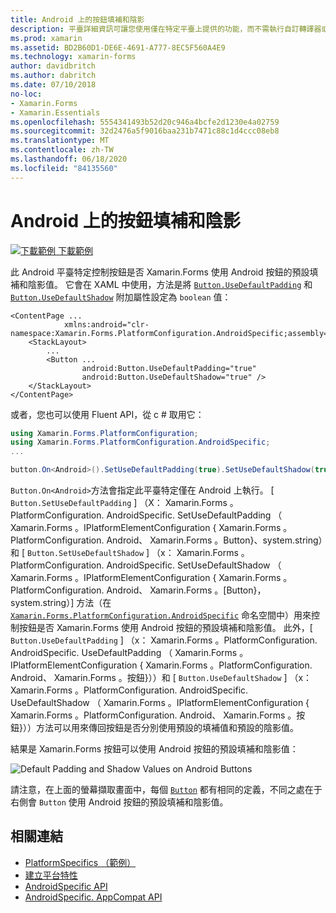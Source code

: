 ```yaml
---
title: Android 上的按鈕填補和陰影
description: 平臺詳細資訊可讓您使用僅在特定平臺上提供的功能，而不需執行自訂轉譯器或效果。 本文說明如何使用 Android 平臺特定的，其使用 Android 按鈕的預設填補和陰影值。
ms.prod: xamarin
ms.assetid: BD2B60D1-DE6E-4691-A777-8EC5F560A4E9
ms.technology: xamarin-forms
author: davidbritch
ms.author: dabritch
ms.date: 07/10/2018
no-loc:
- Xamarin.Forms
- Xamarin.Essentials
ms.openlocfilehash: 5554341493b52d20c946a4bcfe2d1230e4a02759
ms.sourcegitcommit: 32d2476a5f9016baa231b7471c88c1d4ccc08eb8
ms.translationtype: MT
ms.contentlocale: zh-TW
ms.lasthandoff: 06/18/2020
ms.locfileid: "84135560"
---
```

# <a name="button-padding-and-shadows-on-android"></a>Android 上的按鈕填補和陰影

[![下載範例 ](~/media/shared/download.png) 下載範例](https://docs.microsoft.com/samples/xamarin/xamarin-forms-samples/userinterface-platformspecifics)

此 Android 平臺特定控制按鈕是否 Xamarin.Forms 使用 Android 按鈕的預設填補和陰影值。 它會在 XAML 中使用，方法是將 [`Button.UseDefaultPadding`](xref:Xamarin.Forms.PlatformConfiguration.AndroidSpecific.Button.UseDefaultPaddingProperty) 和 [`Button.UseDefaultShadow`](xref:Xamarin.Forms.PlatformConfiguration.AndroidSpecific.Button.UseDefaultShadowProperty) 附加屬性設定為 `boolean` 值：

```xaml
<ContentPage ...
            xmlns:android="clr-namespace:Xamarin.Forms.PlatformConfiguration.AndroidSpecific;assembly=Xamarin.Forms.Core">
    <StackLayout>
        ...
        <Button ...
                android:Button.UseDefaultPadding="true"
                android:Button.UseDefaultShadow="true" />         
    </StackLayout>
</ContentPage>
```

或者，您也可以使用 Fluent API，從 c # 取用它：

```csharp
using Xamarin.Forms.PlatformConfiguration;
using Xamarin.Forms.PlatformConfiguration.AndroidSpecific;
...

button.On<Android>().SetUseDefaultPadding(true).SetUseDefaultShadow(true);
```

`Button.On<Android>`方法會指定此平臺特定僅在 Android 上執行。 [ `Button.SetUseDefaultPadding` ] （X： Xamarin.Forms 。PlatformConfiguration. AndroidSpecific. SetUseDefaultPadding （ Xamarin.Forms 。IPlatformElementConfiguration { Xamarin.Forms 。PlatformConfiguration. Android、 Xamarin.Forms 。Button}、system.string）和 [ `Button.SetUseDefaultShadow` ] （x： Xamarin.Forms 。PlatformConfiguration. AndroidSpecific. SetUseDefaultShadow （ Xamarin.Forms 。IPlatformElementConfiguration { Xamarin.Forms 。PlatformConfiguration. Android、 Xamarin.Forms 。[Button}，system.string）] 方法（在 [`Xamarin.Forms.PlatformConfiguration.AndroidSpecific`](xref:Xamarin.Forms.PlatformConfiguration.AndroidSpecific) 命名空間中）用來控制按鈕是否 Xamarin.Forms 使用 Android 按鈕的預設填補和陰影值。 此外，[ `Button.UseDefaultPadding` ] （x： Xamarin.Forms 。PlatformConfiguration. AndroidSpecific. UseDefaultPadding （ Xamarin.Forms 。IPlatformElementConfiguration { Xamarin.Forms 。PlatformConfiguration. Android、 Xamarin.Forms 。按鈕}））和 [ `Button.UseDefaultShadow` ] （x： Xamarin.Forms 。PlatformConfiguration. AndroidSpecific. UseDefaultShadow （ Xamarin.Forms 。IPlatformElementConfiguration { Xamarin.Forms 。PlatformConfiguration. Android、 Xamarin.Forms 。按鈕}））方法可以用來傳回按鈕是否分別使用預設的填補值和預設的陰影值。

結果是 Xamarin.Forms 按鈕可以使用 Android 按鈕的預設填補和陰影值：

![](button-padding-shadow-images/button-padding-and-shadow.png "Default Padding and Shadow Values on Android Buttons")

請注意，在上面的螢幕擷取畫面中，每個 [`Button`](xref:Xamarin.Forms.Button) 都有相同的定義，不同之處在于右側會 `Button` 使用 Android 按鈕的預設填補和陰影值。

## <a name="related-links"></a>相關連結

- [PlatformSpecifics （範例）](https://docs.microsoft.com/samples/xamarin/xamarin-forms-samples/userinterface-platformspecifics)
- [建立平台特性](~/xamarin-forms/platform/platform-specifics/index.md#creating-platform-specifics)
- [AndroidSpecific API](xref:Xamarin.Forms.PlatformConfiguration.AndroidSpecific)
- [AndroidSpecific. AppCompat API](xref:Xamarin.Forms.PlatformConfiguration.AndroidSpecific.AppCompat)
